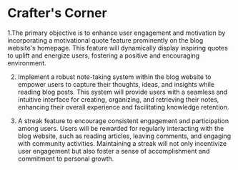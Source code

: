 # Crafter's Corner

1.The primary objective is to enhance user engagement and motivation by incorporating a motivational quote feature prominently on the blog website's homepage. This feature will dynamically display inspiring quotes to uplift and energize users, fostering a positive and encouraging environment.

  
2. Implement a robust note-taking system within the blog website to empower users to capture their thoughts, ideas, and insights while reading blog posts. This system will provide users with a seamless and intuitive interface for creating, organizing, and retrieving their notes, enhancing their overall experience and facilitating knowledge retention.

    
3. A streak feature to encourage consistent engagement and participation among users. Users will be rewarded for regularly interacting with the blog website, such as reading articles, leaving comments, and engaging with community activities. Maintaining a streak will not only incentivize user engagement but also foster a sense of accomplishment and commitment to personal growth.
